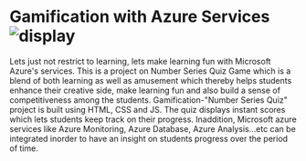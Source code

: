 # Gamification with Azure Services![display](https://user-images.githubusercontent.com/91478476/146665874-f7ad6fe0-4793-4e78-beed-d86e2e8b528d.JPG)
Lets just not restrict to learning, lets make learning fun with Microsoft Azure's services. This is a project on Number Series Quiz Game which is a blend of both learning as well as amusement which thereby helps students enhance their creative side, make learning fun and also build a sense of competitiveness among the students.
Gamification-"Number Series Quiz" project is built using HTML, CSS and JS. The quiz displays instant scores which lets students keep track on their progress. Inaddition, Microsoft azure services like Azure Monitoring, Azure Database, Azure Analysis...etc can be integrated inorder to have an insight on students progress over the period of time.
